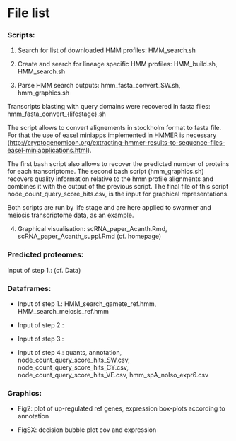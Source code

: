 # File list


### Scripts:

1. Search for list of downloaded HMM profiles: HMM_search.sh



2. Create and search for lineage specific HMM profiles: HMM_build.sh, HMM_search.sh



3. Parse HMM search outputs: hmm_fasta_convert_SW.sh, hmm_graphics.sh

Transcripts blasting with query domains were recovered in fasta files: hmm_fasta_convert_{lifestage}.sh

The script allows to convert alignements in stockholm format to fasta file. For that the use of easel miniapps implemented in HMMER is necessary (http://cryptogenomicon.org/extracting-hmmer-results-to-sequence-files-easel-miniapplications.html). 

The first bash script also allows to recover the predicted number of proteins for each transcriptome. The second bash script (hmm_graphics.sh) recovers quality information relative to the hmm profile alignments and combines it with the output of the previous script. The final file of this script node_count_query_score_hits.csv, is the input for graphical representations.

Both scripts are run by life stage and are here applied to swarmer and meiosis transcriptome data, as an example.


4. Graphical visualisation: scRNA_paper_Acanth.Rmd, scRNA_paper_Acanth_suppl.Rmd (cf. homepage)


### Predicted proteomes:

Input of step 1.: (cf. Data)


### Dataframes:

* Input of step 1.: HMM_search_gamete_ref.hmm, HMM_search_meiosis_ref.hmm

* Input of step 2.: 

* Input of step 3.: 

* Input of step 4.: quants, annotation, node_count_query_score_hits_SW.csv, node_count_query_score_hits_CY.csv, node_count_query_score_hits_VE.csv, hmm_spA_noIso_expr6.csv


### Graphics:

* Fig2: plot of up-regulated ref genes, expression box-plots according to annotation

* FigSX: decision bubble plot cov and expression

